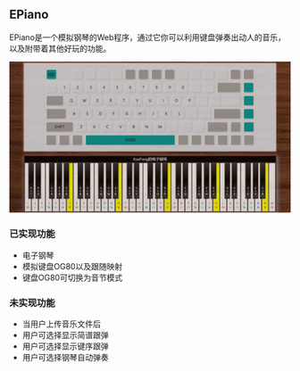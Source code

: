 ## EPiano
EPiano是一个模拟钢琴的Web程序，通过它你可以利用键盘弹奏出动人的音乐，以及附带着其他好玩的功能。

<img src="./EPiano.jpg">

### 已实现功能
- 电子钢琴
- 模拟键盘OG80以及跟随映射
- 键盘OG80可切换为音节模式

### 未实现功能
- 当用户上传音乐文件后
- 用户可选择显示简谱跟弹
- 用户可选择显示键序跟弹
- 用户可选择钢琴自动弹奏